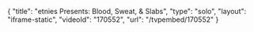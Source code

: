 {
    "title": "etnies Presents: Blood, Sweat, & Slabs",
    "type": "solo",
    "layout": "iframe-static",
    "videoId": "170552",
    "url": "\/tvpembed\/170552"
}
